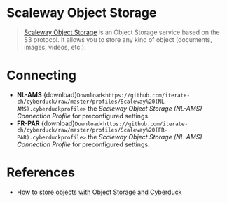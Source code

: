 Scaleway Object Storage
===

> [Scaleway Object Storage](https://www.scaleway.com/docs/object-storage-feature/) is an Object Storage service based on the S3 protocol. It allows you to store any kind of object (documents, images, videos, etc.).

# Connecting

- **NL-AMS** {download}`Download<https://github.com/iterate-ch/cyberduck/raw/master/profiles/Scaleway%20(NL-AMS).cyberduckprofile>` the *Scaleway Object Storage (NL-AMS) Connection Profile* for preconfigured settings.
- **FR-PAR** {download}`Download<https://github.com/iterate-ch/cyberduck/raw/master/profiles/Scaleway%20(FR-PAR).cyberduckprofile>` the *Scaleway Object Storage (NL-AMS) Connection Profile* for preconfigured settings.

# References

- [How to store objects with Object Storage and Cyberduck](https://www.scaleway.com/docs/store-object-with-cyberduck/)